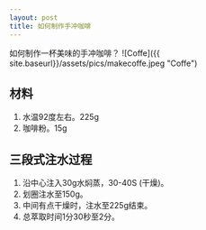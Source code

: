 ```yaml
---
layout: post
title: 如何制作手冲咖啡
---
```


如何制作一杯美味的手冲咖啡？
![Coffe]({{ site.baseurl}}/assets/pics/makecoffe.jpeg "Coffe")


## 材料
1. 水温92度左右。225g
2. 咖啡粉。15g

## 三段式注水过程

1. 沿中心注入30g水焖蒸，30-40S (干燥)。
2. 划圈注水至150g。
3. 中间有点干燥时，注水至225g结束。
4. 总萃取时间1分30秒至2分。

